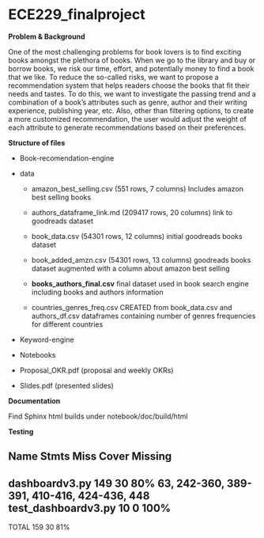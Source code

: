 # ECE229_finalproject

**Problem & Background**

One of the most challenging problems for book lovers is to find exciting books amongst the plethora of books. When we go to the library and buy or borrow books, we risk our time, effort, and potentially money to find a book that we like. To reduce the so-called risks, we want to propose a recommendation system that helps readers choose the books that fit their needs and tastes. To do this, we want to investigate the passing trend and a combination of a book’s attributes such as genre, author and their writing experience, publishing year, etc. Also, other than filtering options, to create a more customized recommendation, the user would adjust the weight of each attribute to generate recommendations based on their preferences. 


**Structure of files**

- Book-recomendation-engine

- data
	- amazon_best_selling.csv (551 rows, 7 columns) Includes amazon best selling books
	
	- authors_dataframe_link.md (209417 rows, 20 columns) link to goodreads dataset
	
	- book_data.csv (54301 rows, 12 columns) initial goodreads books dataset
	
	- book_added_amzn.csv (54301 rows, 13 columns) goodreads books dataset augmented with a column about amazon best selling
	
	- **books_authors_final.csv** final dataset used in book search engine including books and authors information
	
	- countries_genres_freq.csv CREATED from book_data.csv and authors_df.csv dataframes containing number of genres frequencies for different countries
	
	
- Keyword-engine

- Notebooks

- Proposal_OKR.pdf (proposal and weekly OKRs)

- Slides.pdf (presented slides)

**Documentation**

Find Sphinx html builds under notebook/doc/build/html

**Testing**

<div>

Name                  Stmts   Miss  Cover   Missing 
---------------------------------------------------
dashboardv3.py          149     30    80%   63, 242-360, 389-391, 410-416, 424-436, 448
test_dashboardv3.py      10      0   100%
---------------------------------------------------
TOTAL                   159     30    81%
	
</div>


